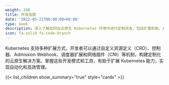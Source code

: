 ```yaml
---
weight: 100
title: 开发指南
date: '2022-05-21T00:00:00+08:00'
type: book
description: 深入了解如何在云原生 Kubernetes 环境中进行定制开发，包括扩展机制、API 开发、控制器模式等核心开发技能和最佳实践。
icon: fa-solid fa-code-branch
---
```


Kubernetes 支持多种扩展方式，开发者可以通过自定义资源定义（CRD）、控制器、Admission Webhook、调度器扩展和网络插件（CNI）等机制，构建定制化的云原生解决方案。掌握这些开发模式和工具，有助于扩展 Kubernetes 能力，实现自动化和高效管理。

{{< list_children show_summary="true" style="cards" >}}

